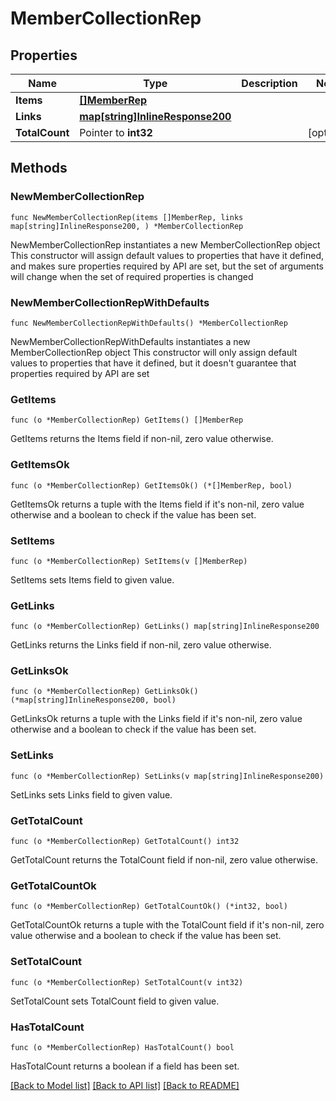 # MemberCollectionRep

## Properties

Name | Type | Description | Notes
------------ | ------------- | ------------- | -------------
**Items** | [**[]MemberRep**](MemberRep.md) |  | 
**Links** | [**map[string]InlineResponse200**](InlineResponse200.md) |  | 
**TotalCount** | Pointer to **int32** |  | [optional] 

## Methods

### NewMemberCollectionRep

`func NewMemberCollectionRep(items []MemberRep, links map[string]InlineResponse200, ) *MemberCollectionRep`

NewMemberCollectionRep instantiates a new MemberCollectionRep object
This constructor will assign default values to properties that have it defined,
and makes sure properties required by API are set, but the set of arguments
will change when the set of required properties is changed

### NewMemberCollectionRepWithDefaults

`func NewMemberCollectionRepWithDefaults() *MemberCollectionRep`

NewMemberCollectionRepWithDefaults instantiates a new MemberCollectionRep object
This constructor will only assign default values to properties that have it defined,
but it doesn't guarantee that properties required by API are set

### GetItems

`func (o *MemberCollectionRep) GetItems() []MemberRep`

GetItems returns the Items field if non-nil, zero value otherwise.

### GetItemsOk

`func (o *MemberCollectionRep) GetItemsOk() (*[]MemberRep, bool)`

GetItemsOk returns a tuple with the Items field if it's non-nil, zero value otherwise
and a boolean to check if the value has been set.

### SetItems

`func (o *MemberCollectionRep) SetItems(v []MemberRep)`

SetItems sets Items field to given value.


### GetLinks

`func (o *MemberCollectionRep) GetLinks() map[string]InlineResponse200`

GetLinks returns the Links field if non-nil, zero value otherwise.

### GetLinksOk

`func (o *MemberCollectionRep) GetLinksOk() (*map[string]InlineResponse200, bool)`

GetLinksOk returns a tuple with the Links field if it's non-nil, zero value otherwise
and a boolean to check if the value has been set.

### SetLinks

`func (o *MemberCollectionRep) SetLinks(v map[string]InlineResponse200)`

SetLinks sets Links field to given value.


### GetTotalCount

`func (o *MemberCollectionRep) GetTotalCount() int32`

GetTotalCount returns the TotalCount field if non-nil, zero value otherwise.

### GetTotalCountOk

`func (o *MemberCollectionRep) GetTotalCountOk() (*int32, bool)`

GetTotalCountOk returns a tuple with the TotalCount field if it's non-nil, zero value otherwise
and a boolean to check if the value has been set.

### SetTotalCount

`func (o *MemberCollectionRep) SetTotalCount(v int32)`

SetTotalCount sets TotalCount field to given value.

### HasTotalCount

`func (o *MemberCollectionRep) HasTotalCount() bool`

HasTotalCount returns a boolean if a field has been set.


[[Back to Model list]](../README.md#documentation-for-models) [[Back to API list]](../README.md#documentation-for-api-endpoints) [[Back to README]](../README.md)


